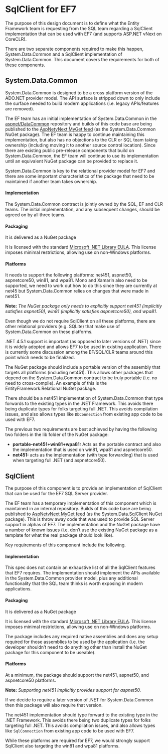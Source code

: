 # SqlClient for EF7

The purpose of this design document is to define what the Entity Framework team is requesting from the SQL team regarding a SqlClient implementation that can be used with EF7 (and supports ASP.NET vNext on CoreCLR).

There are two separate components required to make this happen, System.Data.Common and a SqlClient implementation of System.Data.Common. This document covers the requirements for both of these components.

## System.Data.Common
System.Data.Common is designed to be a cross platform version of the ADO.NET provider model. The API surface is stripped down to only include the surface needed to build modern applications (i.e. legacy APIs/features are removed).

The EF team has an initial implementation of System.Data.Common in the [aspnet/DataCommon](https://github.com/aspnet/DataCommon/) repository and builds of this code base are being published to the [AspNetvNext MyGet feed](https://www.myget.org/F/aspnetvnext/api/v2/) (as the System.Data.Common NuGet package). The EF team is happy to continue maintaining this implementation, but also has no objections to the CLR or SQL team taking ownership (including moving it to another source control location). Since there are existing public pre-release components that build on System.Data.Common, the EF team will continue to use its implementation until an equivalent NuGet package can be provided to replace it.

System.Data.Common is key to the relational provider model for EF7 and there are some important characteristics of the package that need to be maintained if another team takes ownership.

#### Implementation

The System.Data.Common contract is jointly owned by the SQL, EF and CLR teams. The initial implementation, and any subsequent changes, should be agreed on by all three teams.

#### Packaging
It is delivered as a NuGet package

It is licensed with the standard [Microsoft .NET Library EULA](http://www.microsoft.com/web/webpi/eula/net_library_eula_enu.htm). This license imposes minimal restrictions, allowing use on non-Windows platforms. 

#### Platforms
It needs to support the following platforms: net451, aspnet50, aspnetcore50, win81, and wpa81. Mono and Xamarin also need to be supported, we need to work out how to do this since they are currently at net45 but System.Data.Common relies on changes that were made in net451.

**Note:** _The NuGet package only needs to explicitly support net451 (implicitly satisfies aspnet50), win81 (implicitly satisfies aspnetcore50), and wpa81._

Even though we do not require SqlClient on all these platforms, there are other relational providers (e.g. SQLite) that make use of System.Data.Common on these platforms.

.NET 4.5.1 support is important (as opposed to later versions of .NET) since it is widely adopted and allows EF7 to be used in existing application. There is currently some discussion among the EF/SQL/CLR teams around this point which needs to be finalized.

The NuGet package should include a portable version of the assembly that targets all platforms (including net451). This allows other packages that depend on the System.Data.Common contract to be truly portable (i.e. no need to cross-compile). An example of this is the EntityFramework.Relational NuGet package.

There should be a net451 implementation of System.Data.Common that type forwards to the existing types in the .NET Framework. This avoids there being duplicate types for folks targeting full .NET. This avoids compilation issues, and also allows types like ```DbConnection``` from existing app code to be used with EF7.

The previous two requirements are best achieved by having the following two folders in the lib folder of the NuGet package:
 * **portable-net451+win81+wpa81:** Acts as the portable contract and also the implementation that is used on win81, wpa81 and aspnetcore50.
 * **net451:** acts as the implementation (with type forwarding) that is used when targeting full .NET (and aspnetcore50).


## SqlClient
The purpose of this component is to provide an implementation of SqlClient that can be used for the EF7 SQL Server provider. 

The EF team has a temporary implementation of this component which is maintained in an internal repository. Builds of this code base are being published to [AspNetvNext MyGet feed](https://www.myget.org/F/aspnetvnext/api/v2/) (as the System.Data.SqlClient NuGet package). This is throw away code that was used to provide SQL Server support in alphas of EF7. The implementation and the NuGet package have a number of known issues (i.e. don’t use the existing NuGet package as a template for what the real package should look like).

Key requirements of this component include the following.

#### Implementation

This spec does not contain an exhaustive list of all the SqlClient features that EF7 requires. The implementation should implement the APIs available in the System.Data.Common provider model, plus any additional functionality that the SQL team thinks is worth exposing in modern applications. 

#### Packaging
It is delivered as a NuGet package

It is licensed with the standard [Microsoft .NET Library EULA](http://www.microsoft.com/web/webpi/eula/net_library_eula_enu.htm). This license imposes minimal restrictions, allowing use on non-Windows platforms. 

The package includes any required native assemblies and does any setup required for those assemblies to be used by the application (i.e. the developer shouldn’t need to do anything other than install the NuGet package for this component to be useable).

#### Platforms
At a minimum, the package should support the net451, aspnet50, and aspnetcore50 platforms.

**Note:** _Supporting net451 implicitly provides support for aspnet50._

If we decide to require a later version of .NET for System.Data.Common then this package will also require that version.

The net451 implementation should type forward to the existing type in the .NET Framework. This avoids there being two duplicate types for folks targeting full .NET. This avoids compilation issues, and also allows types like ```SqlConnection``` from existing app code to be used with EF7.

While these platforms are required for EF7, we would strongly support SqlClient also targeting the win81 and wpa81 platforms.